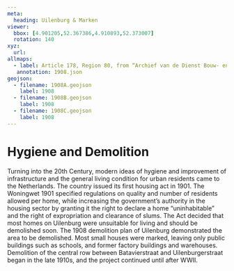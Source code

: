 ```yaml
---
meta:
  heading: Uilenburg & Marken
viewer:
  bbox: [4.901205,52.367386,4.910893,52.373007]
  rotation: 140
xyz:
  url: 
allmaps:
  - label: Article 178, Region 80, from “Archief van de Dienst Bouw- en Woningtoezicht; kaarten.” Scale 1:1,250. Stadsarchief Amsterdam. Published by the Building and Housing Supervision of the municipality of Amsterdam, 1908-1917. Map demonstrates the demolition plan of Uilenburg following the Woningwet 1901.
   annotation: 1908.json
geojson:
  - filename: 1908A.geojson
    label: 1908
  - filename: 1908B.geojson
    label: 1908
  - filename: 1908C.geojson
    label: 1908
---
```

# Hygiene and Demolition
Turning into the 20th Century, modern ideas of hygiene and improvement of infrastructure and the general living condition for urban residents came to the Netherlands. The country issued its first housing act in 1901. The Woningwet 1901 specified regulations on quality and number of residents allowed per home, while increasing the government’s authority in the housing sector by granting it the right to declare a home “uninhabitable” and the right of expropriation and clearance of slums. The Act decided that most homes on Uilenburg were unsuitable for living and should be demolished soon. The 1908 demolition plan of Uilenburg demonstrated the area to be demolished. Most small houses were marked, leaving only public buildings such as schools, and former factory buildings and warehouses. Demolition of the central row between Batavierstraat and Uilenburgerstraat began in the late 1910s, and the project continued until after WWII. 
  